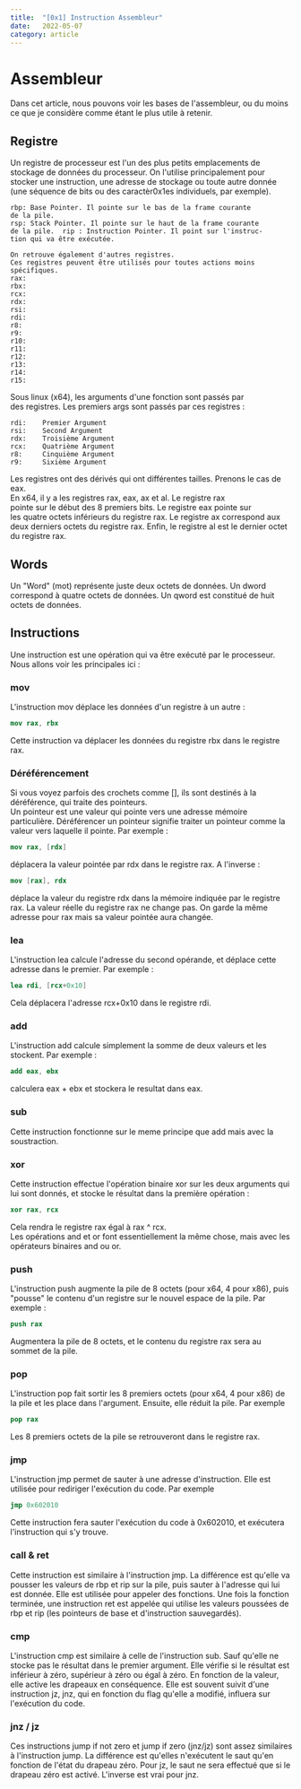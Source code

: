```yaml
---
title:  "[0x1] Instruction Assembleur"
date:   2022-05-07
category: article
---
```

# Assembleur
Dans cet article, nous pouvons voir les bases de l'assembleur, ou du moins ce que je considère comme étant le plus utile à retenir.
## Registre
Un registre de processeur est l'un des plus petits emplacements de stockage de données du processeur.
On l'utilise principalement pour stocker une instruction, une adresse de stockage ou toute autre donnée (une séquence de bits ou des caractèr0x1es individuels, par exemple).  
``` 
rbp: Base Pointer. Il pointe sur le bas de la frame courante   
de la pile.  
rsp: Stack Pointer. Il pointe sur le haut de la frame courante  
de la pile.  rip : Instruction Pointer. Il point sur l'instruc-  
tion qui va être exécutée.

On retrouve également d'autres registres.
Ces registres peuvent être utilisés pour toutes actions moins  
spécifiques.  
rax:  
rbx:  
rcx:  
rdx:  
rsi:  
rdi:  
r8:  
r9:  
r10:  
r11:  
r12:  
r13:  
r14:  
r15:
```  
Sous linux (x64), les arguments d'une fonction sont passés par  
des registres. Les premiers args sont passés par ces registres :  
```
rdi:    Premier Argument
rsi:    Second Argument
rdx:    Troisième Argument
rcx:    Quatrième Argument
r8:     Cinquième Argument
r9:     Sixième Argument
```  
Les registres ont des dérivés qui ont différentes tailles.
Prenons le cas de eax.  
En x64, il y a les registres rax, eax, ax et al. Le registre rax  
pointe sur le début des 8 premiers bits. Le registre eax pointe sur  
les quatre octets inférieurs du registre rax. Le registre ax correspond aux deux derniers octets du registre rax. Enfin, le registre 
al est le dernier octet du registre rax.

## Words
Un "Word" (mot) représente juste deux octets de données. Un dword correspond à quatre octets de données. Un qword est constitué de huit octets de données.  

## Instructions
Une instruction est une opération qui va être exécuté par le processeur.  
Nous allons voir les principales ici :  
### mov  
L'instruction mov déplace les données d'un registre à un autre :
```nasm
mov rax, rbx
```
Cette instruction va déplacer les données du registre rbx dans le registre rax.
### Déréférencement
Si vous voyez parfois des crochets comme [], ils sont destinés à la déréférence, qui traite des pointeurs.  
Un pointeur est une valeur qui pointe vers une adresse mémoire particulière.
Déréférencer un pointeur signifie traiter un pointeur comme la valeur vers laquelle il pointe. Par exemple :
```nasm
mov rax, [rdx]
```
déplacera la valeur pointée par rdx dans le registre rax. A l'inverse :
```nasm
mov [rax], rdx
```
déplace la valeur du registre rdx dans la mémoire indiquée par le registre rax. La valeur réelle du registre rax ne change pas.
On garde la même adresse pour rax mais sa valeur pointée aura changée.
### lea
L'instruction lea calcule l'adresse du second opérande, et déplace cette adresse dans le premier. Par exemple :
```nasm
lea rdi, [rcx+0x10]
```
Cela déplacera l'adresse rcx+0x10 dans le registre rdi.
### add
L'instruction add calcule simplement la somme de deux valeurs et les stockent. Par exemple :
```nasm
add eax, ebx
```
calculera eax + ebx et stockera le resultat dans eax.
### sub
Cette instruction fonctionne sur le meme principe que add mais avec la soustraction.

### xor 
Cette instruction effectue l'opération binaire xor sur les deux arguments qui lui sont donnés, et stocke le résultat dans la première opération :
```nasm
xor rax, rcx
```
Cela rendra le registre rax égal à rax ^ rcx.  
Les opérations and et or font essentiellement la même chose, mais avec les opérateurs binaires and ou or.

### push
L'instruction push augmente la pile de 8 octets (pour x64, 4 pour x86), puis "pousse" le contenu d'un registre sur le nouvel espace de la pile. Par exemple :
```nasm
push rax
```
Augmentera la pile de 8 octets, et le contenu du registre rax sera au sommet de la pile.
### pop
L'instruction pop fait sortir les 8 premiers octets (pour x64, 4 pour x86) de la pile et les place dans l'argument. Ensuite, elle réduit la pile. Par exemple
```nasm
pop rax
```
Les 8 premiers octets de la pile se retrouveront dans le registre rax.
### jmp
L'instruction jmp permet de sauter à une adresse d'instruction. Elle est utilisée pour rediriger l'exécution du code. Par exemple
```nasm
jmp 0x602010
```
Cette instruction fera sauter l'exécution du code à 0x602010, et exécutera l'instruction qui s'y trouve.
### call & ret
Cette instruction est similaire à l'instruction jmp. La différence est qu'elle va pousser les valeurs de rbp et rip sur la pile, puis sauter à l'adresse qui lui est donnée. Elle est utilisée pour appeler des fonctions. Une fois la fonction terminée, une instruction ret est appelée qui utilise les valeurs poussées de rbp et rip (les pointeurs de base et d'instruction sauvegardés).
### cmp
L'instruction cmp est similaire à celle de l'instruction sub. Sauf qu'elle ne stocke pas le résultat dans le premier argument. Elle vérifie si le résultat est inférieur à zéro, supérieur à zéro ou égal à zéro. En fonction de la valeur, elle active les drapeaux en conséquence.
Elle est souvent suivit d'une instruction jz, jnz, qui en fonction du flag qu'elle a modifié, influera sur l'exécution du code.
### jnz / jz
Ces instructions jump if not zero et jump if zero (jnz/jz) sont assez similaires à l'instruction jump. La différence est qu'elles n'exécutent le saut qu'en fonction de l'état du drapeau zéro. Pour jz, le saut ne sera effectué que si le drapeau zéro est activé. L'inverse est vrai pour jnz.
